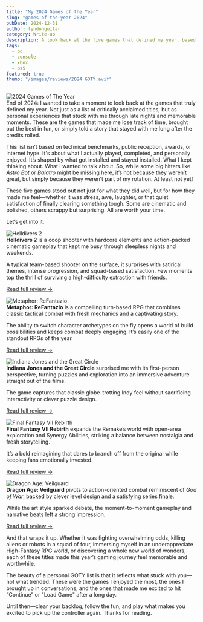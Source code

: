 ```yaml
---
title: "My 2024 Games of the Year"
slug: "games-of-the-year-2024"
pubDate: 2024-12-31
author: lyndonguitar
category: Write-up
description: A look back at the five games that defined my year, based on hours played and unforgettable moments.
tags:
  - pc
  - console
  - xbox
  - ps5
featured: true
thumb: "/images/reviews/2024 GOTY.avif"
---
```


<div class="flex flex-col md:flex-row-reverse items-center gap-6 mb-12 pb-6 border-b border-slate-700">
  <img
    src="/images/reviews/2024 GOTY.avif"
    alt="2024 Games of The Year"
    class="w-full md:w-2/5 rounded shadow"
  />
  <div>
End of 2024: I wanted to take a moment to look back at the games that truly defined my year. Not just as a list of critically acclaimed titles, but as personal experiences that stuck with me through late nights and memorable moments. These are the games that made me lose track of time, brought out the best in fun, or simply told a story that stayed with me long after the credits rolled.

This list isn’t based on technical benchmarks, public reception, awards, or internet hype. It's about what I actually played, completed, and personally enjoyed. It’s shaped by what got installed and stayed installed. What I kept thinking about. What I wanted to talk about. So, while some big hitters like *Astro Bot* or *Balatro* might be missing here, it’s not because they weren’t great, but simply because they weren’t part of my rotation. At least not yet!

These five games stood out not just for what they did well, but for how they made me feel—whether it was stress, awe, laughter, or that quiet satisfaction of finally clearing something tough. Some are cinematic and polished, others scrappy but surprising. All are worth your time.

Let’s get into it.

  </div>
</div>

<div class="flex flex-col md:flex-row items-center gap-6 mb-12 pb-6 border-b border-slate-700">
  <img
    src="/images/reviews/legacy/2024-07-26-one-of-the-most-naturally-cinematic-games-ive-played-in-recent-years--helldivers-2---late-2.avif"
    alt="Helldivers 2"
    class="w-full md:w-2/5 rounded shadow"
  />
  <div>
<strong>Helldivers 2</strong> is a coop shooter with hardcore elements and action-packed cinematic gameplay that kept me busy through sleepless nights and weekends.

A typical team-based shooter on the surface, it surprises with satirical themes, intense progression, and squad-based satisfaction. Few moments top the thrill of surviving a high-difficulty extraction with friends.

[Read full review →](/article/2024-07-26-one-of-the-most-naturally-cinematic-games-ive-played-in-recent-years-helldivers-2-late/)
  </div>
</div>

<div class="flex flex-col md:flex-row-reverse items-center gap-6 mb-12 pb-6 border-b border-slate-700">
  <img
    src="/images/reviews/2025-04-02-metaphor-refantazio-2.avif"
    alt="Metaphor: ReFantazio"
    class="w-full md:w-2/5 rounded shadow"
  />
  <div>
<strong>Metaphor: ReFantazio</strong> is a compelling turn-based RPG that combines classic tactical combat with fresh mechanics and a captivating story.

The ability to switch character archetypes on the fly opens a world of build possibilities and keeps combat deeply engaging. It’s easily one of the standout RPGs of the year.

[Read full review →](/article/metaphor)
  </div>
</div>

<div class="flex flex-col md:flex-row items-center gap-6 mb-12 pb-6 border-b border-slate-700">
  <img
    src="/images/reviews/2024-12-24-indiana-jones-great-circle-3.avif"
    alt="Indiana Jones and the Great Circle"
    class="w-full md:w-2/5 rounded shadow"
  />
  <div>
<strong>Indiana Jones and the Great Circle</strong> surprised me with its first-person perspective, turning puzzles and exploration into an immersive adventure straight out of the films.

The game captures that classic globe-trotting Indy feel without sacrificing interactivity or clever puzzle design.

[Read full review →](/article/indianajonesgreatcircle)
  </div>
</div>

<div class="flex flex-col md:flex-row-reverse items-center gap-6 mb-12 pb-6 border-b border-slate-700">
  <img
    src="/images/reviews/ff7-rebirth-3.avif"
    alt="Final Fantasy VII Rebirth"
    class="w-full md:w-2/5 rounded shadow"
  />
  <div>
<strong>Final Fantasy VII Rebirth</strong> expands the Remake’s world with open-area exploration and Synergy Abilities, striking a balance between nostalgia and fresh storytelling.

It’s a bold reimagining that dares to branch off from the original while keeping fans emotionally invested.

[Read full review →](/article/finalfantasyviirebirth)
  </div>
</div>

<div class="flex flex-col md:flex-row items-center gap-6 mb-12 pb-6 border-b border-slate-700">
  <img
    src="/images/reviews/2024-11-26-dragon-age-veilguard-2.avif"
    alt="Dragon Age: Veilguard"
    class="w-full md:w-2/5 rounded shadow"
  />
  <div>
<strong>Dragon Age: Veilguard</strong> pivots to action-oriented combat reminiscent of <em>God of War</em>, backed by clever level design and a satisfying series finale.

While the art style sparked debate, the moment-to-moment gameplay and narrative beats left a strong impression.

[Read full review →](/article/dragonageveilguard)
  </div>
</div>

And that wraps it up. Whether it was fighting overwhelming odds, killing aliens or robots in a squad of four, immersing myself in an underappreciate High-Fantasy RPG world, or discovering a whole new world of wonders, each of these titles made this year’s gaming journey feel memorable and worthwhile.

The beauty of a personal GOTY list is that it reflects what stuck with you—not what trended. These were the games I enjoyed the most, the ones I brought up in conversations, and the ones that made me excited to hit “Continue” or "Load Game" after a long day.

Until then—clear your backlog, follow the fun, and play what makes you excited to pick up the controller again. Thanks for reading.

